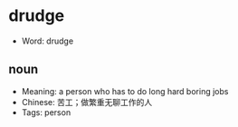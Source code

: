 # drudge

- Word: drudge

## noun

- Meaning: a person who has to do long hard boring jobs
- Chinese: 苦工；做繁重无聊工作的人
- Tags: person

